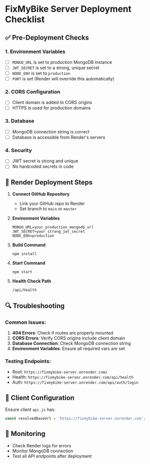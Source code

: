 # FixMyBike Server Deployment Checklist

## ✅ Pre-Deployment Checks

### 1. Environment Variables
- [ ] `MONGO_URL` is set to production MongoDB instance
- [ ] `JWT_SECRET` is set to a strong, unique secret
- [ ] `NODE_ENV` is set to `production`
- [ ] `PORT` is set (Render will override this automatically)

### 2. CORS Configuration
- [ ] Client domain is added to CORS origins
- [ ] HTTPS is used for production domains

### 3. Database
- [ ] MongoDB connection string is correct
- [ ] Database is accessible from Render's servers

### 4. Security
- [ ] JWT secret is strong and unique
- [ ] No hardcoded secrets in code

## 🚀 Render Deployment Steps

1. **Connect GitHub Repository**
   - Link your GitHub repo to Render
   - Set branch to `main` or `master`

2. **Environment Variables**
   ```
   MONGO_URL=your_production_mongodb_url
   JWT_SECRET=your_strong_jwt_secret
   NODE_ENV=production
   ```

3. **Build Command**
   ```
   npm install
   ```

4. **Start Command**
   ```
   npm start
   ```

5. **Health Check Path**
   ```
   /api/health
   ```

## 🔍 Troubleshooting

### Common Issues:
1. **404 Errors**: Check if routes are properly mounted
2. **CORS Errors**: Verify CORS origins include client domain
3. **Database Connection**: Check MongoDB connection string
4. **Environment Variables**: Ensure all required vars are set

### Testing Endpoints:
- Root: `https://fixmybike-server.onrender.com/`
- Health: `https://fixmybike-server.onrender.com/api/health`
- Auth: `https://fixmybike-server.onrender.com/api/auth/login`

## 📱 Client Configuration

Ensure client `api.js` has:
```javascript
const resolvedBaseUrl = 'https://fixmybike-server.onrender.com';
```

## 🔧 Monitoring

- Check Render logs for errors
- Monitor MongoDB connection
- Test all API endpoints after deployment
